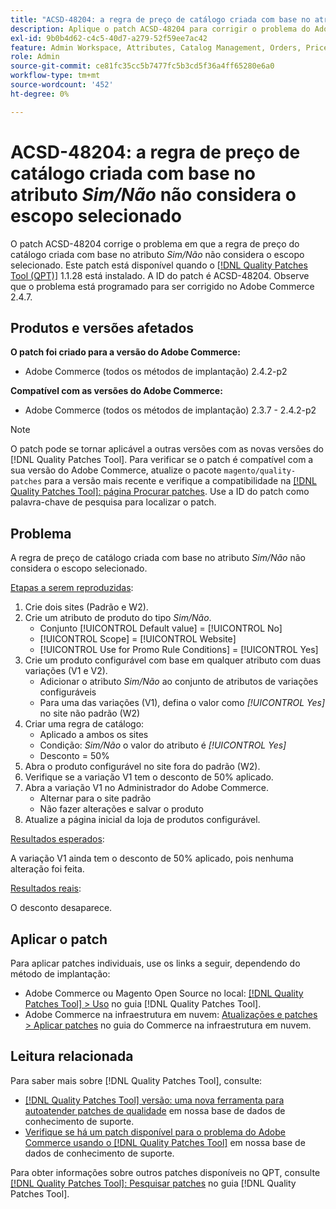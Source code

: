 ```yaml
---
title: "ACSD-48204: a regra de preço de catálogo criada com base no atributo *Sim/Não* não considera o escopo selecionado"
description: Aplique o patch ACSD-48204 para corrigir o problema do Adobe Commerce em que a regra de preço de catálogo criada com base no atributo *Sim/Não* não considera o escopo selecionado.
exl-id: 9b0b4d62-c4c5-40d7-a279-52f59ee7ac42
feature: Admin Workspace, Attributes, Catalog Management, Orders, Price Rules
role: Admin
source-git-commit: ce81fc35cc5b7477fc5b3cd5f36a4ff65280e6a0
workflow-type: tm+mt
source-wordcount: '452'
ht-degree: 0%

---
```


# ACSD-48204: a regra de preço de catálogo criada com base no atributo *Sim/Não* não considera o escopo selecionado

O patch ACSD-48204 corrige o problema em que a regra de preço do catálogo criada com base no atributo *Sim/Não* não considera o escopo selecionado. Este patch está disponível quando o [[!DNL Quality Patches Tool (QPT)]](/help/announcements/adobe-commerce-announcements/magento-quality-patches-released-new-tool-to-self-serve-quality-patches.md) 1.1.28 está instalado. A ID do patch é ACSD-48204. Observe que o problema está programado para ser corrigido no Adobe Commerce 2.4.7.

## Produtos e versões afetados

**O patch foi criado para a versão do Adobe Commerce:**

* Adobe Commerce (todos os métodos de implantação) 2.4.2-p2

**Compatível com as versões do Adobe Commerce:**

* Adobe Commerce (todos os métodos de implantação) 2.3.7 - 2.4.2-p2

>[!NOTE]
>
>O patch pode se tornar aplicável a outras versões com as novas versões do [!DNL Quality Patches Tool]. Para verificar se o patch é compatível com a sua versão do Adobe Commerce, atualize o pacote `magento/quality-patches` para a versão mais recente e verifique a compatibilidade na [[!DNL Quality Patches Tool]: página Procurar patches](https://experienceleague.adobe.com/tools/commerce-quality-patches/index.html). Use a ID do patch como palavra-chave de pesquisa para localizar o patch.

## Problema

A regra de preço de catálogo criada com base no atributo *Sim/Não* não considera o escopo selecionado.

<u>Etapas a serem reproduzidas</u>:

1. Crie dois sites (Padrão e W2).
1. Crie um atributo de produto do tipo *Sim/Não*.
   * Conjunto [!UICONTROL Default value] = [!UICONTROL No]
   * [!UICONTROL Scope] = [!UICONTROL Website]
   * [!UICONTROL Use for Promo Rule Conditions] = [!UICONTROL Yes]
1. Crie um produto configurável com base em qualquer atributo com duas variações (V1 e V2).
   * Adicionar o atributo *Sim/Não* ao conjunto de atributos de variações configuráveis
   * Para uma das variações (V1), defina o valor como *[!UICONTROL Yes]* no site não padrão (W2)
1. Criar uma regra de catálogo:
   * Aplicado a ambos os sites
   * Condição: *Sim/Não* o valor do atributo é *[!UICONTROL Yes]*
   * Desconto = 50%
1. Abra o produto configurável no site fora do padrão (W2).
1. Verifique se a variação V1 tem o desconto de 50% aplicado.
1. Abra a variação V1 no Administrador do Adobe Commerce.
   * Alternar para o site padrão
   * Não fazer alterações e salvar o produto
1. Atualize a página inicial da loja de produtos configurável.

<u>Resultados esperados</u>:

A variação V1 ainda tem o desconto de 50% aplicado, pois nenhuma alteração foi feita.

<u>Resultados reais</u>:

O desconto desaparece.

## Aplicar o patch

Para aplicar patches individuais, use os links a seguir, dependendo do método de implantação:

* Adobe Commerce ou Magento Open Source no local: [[!DNL Quality Patches Tool] > Uso](https://experienceleague.adobe.com/docs/commerce-operations/tools/quality-patches-tool/usage.html) no guia [!DNL Quality Patches Tool].
* Adobe Commerce na infraestrutura em nuvem: [Atualizações e patches > Aplicar patches](https://experienceleague.adobe.com/docs/commerce-cloud-service/user-guide/develop/upgrade/apply-patches.html) no guia do Commerce na infraestrutura em nuvem.

## Leitura relacionada

Para saber mais sobre [!DNL Quality Patches Tool], consulte:

* [[!DNL Quality Patches Tool] versão: uma nova ferramenta para autoatender patches de qualidade](/help/announcements/adobe-commerce-announcements/magento-quality-patches-released-new-tool-to-self-serve-quality-patches.md) em nossa base de dados de conhecimento de suporte.
* [Verifique se há um patch disponível para o problema do Adobe Commerce usando o [!DNL Quality Patches Tool]](/help/support-tools/patches-available-in-qpt-tool/check-patch-for-magento-issue-with-magento-quality-patches.md) em nossa base de dados de conhecimento de suporte.

Para obter informações sobre outros patches disponíveis no QPT, consulte [[!DNL Quality Patches Tool]: Pesquisar patches](https://experienceleague.adobe.com/tools/commerce-quality-patches/index.html) no guia [!DNL Quality Patches Tool].
